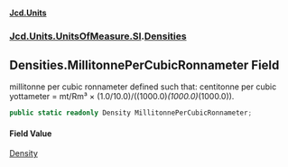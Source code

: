 #### [Jcd.Units](index.md 'index')
### [Jcd.Units.UnitsOfMeasure.SI](Jcd.Units.UnitsOfMeasure.SI.md 'Jcd.Units.UnitsOfMeasure.SI').[Densities](Densities.md 'Jcd.Units.UnitsOfMeasure.SI.Densities')

## Densities.MillitonnePerCubicRonnameter Field

millitonne per cubic ronnameter defined such that: centitonne per cubic yottameter = mt/Rm³ × (1.0/10.0)/((1000.0)*(1000.0)*(1000.0)).

```csharp
public static readonly Density MillitonnePerCubicRonnameter;
```

#### Field Value
[Density](Density.md 'Jcd.Units.UnitTypes.Density')